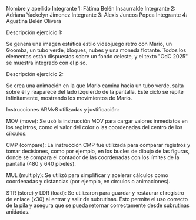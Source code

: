 Nombre y apellido 
Integrante 1: Fátima Belén Insaurralde 
Integrante 2: Adriana Yackelyn Jimenez
Integrante 3: Alexis Juncos Popea
Integrante 4: Agustina Belén Olivera

Descripción ejercicio 1: 

   Se genera una imagen estática estilo videojuego retro con Mario, un Goomba, un tubo verde, bloques, nubes y una moneda flotante. Todos los elementos están dispuestos sobre un fondo celeste, y el texto "OdC 2025" se muestra integrado con el piso.

Descripción ejercicio 2:

   Se crea una animación en la que Mario camina hacia un tubo verde, salta sobre él y reaparece del lado izquierdo de la pantalla. Este ciclo se repite infinitamente, mostrando los movimientos de Mario.

Instrucciones ARMv8 utilizadas y justificación:

MOV (move): Se usó la instrucción MOV para cargar valores inmediatos en los registros, como el valor del color o las coordenadas del centro de los círculos.

CMP (compare): La instrucción CMP fue utilizada para comparar registros y tomar decisiones, como por ejemplo, en los bucles de dibujo de las figuras, donde se compara el contador de las coordenadas con los límites de la pantalla (480 y 640 píxeles).

MUL (multiply): Se utilizó para simplificar y acelerar cálculos como coordenadas y distancias (por ejemplo, en círculos o animaciones).

STR (store) y LDR (load): Se utilizaron para guardar y restaurar el registro de enlace (x30) al entrar y salir de subrutinas. Esto permite el uso correcto de la pila y asegura que se pueda retornar correctamente desde subrutinas anidadas.